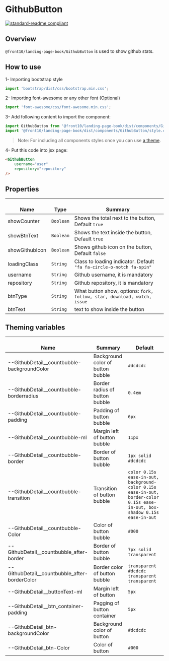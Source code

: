 # GithubButton

[![standard-readme compliant](https://img.shields.io/badge/standard--readme-OK-green.svg?style=flat-square)](https://github.com/RichardLitt/standard-readme)

## Overview

`@front10/landing-page-book/GithubButton` is used to show github stats.

## How to use

1- Importing bootstrap style

```js
import 'bootstrap/dist/css/bootstrap.min.css';
```

2- Importing font-awesome or any other font (Optional)

```js
import 'font-awesome/css/font-awesome.min.css';
```

3- Add following content to import the component:

```js
import GithubButton from '@front10/landing-page-book/dist/components/GithubButton';
import '@front10/landing-page-book/dist/components/GithubButton/style.css';
```

> Note: For including all components styles once you can use [a theme](https://github.com/front10/landing-page-book/wiki/Theming).

4- Put this code into jsx page:

```html
<GithubButton
    username="user"
    repository="repository"
/>
```

## Properties

| </br>Name      | </br>Type | </br>Summary                                                            |
| -------------- | --------- | ----------------------------------------------------------------------- |
| showCounter    | `Boolean` | Shows the total next to the button, Default `true`                      |
| showBtnText    | `Boolean` | Shows the text inside the button, Default `true`                        |
| showGithubIcon | `Boolean` | Shows github icon on the button, Default `false`                        |
| loadingClass   | `String`  | Class to loading indicator. Default `"fa fa-circle-o-notch fa-spin"`    |
| username       | `String`  | Github username, it is mandatory                                        |
| repository     | `String`  | Github repository, it is mandatory                                      |
| btnType        | `String`  | What button show, options: `fork, follow, star, download, watch, issue` |
| btnText        | `String`  | text to show inside the button                                          |

## Theming variables

| </br>Name                                       | </br>Summary                      | </br>Default                                                                                                                |
| ----------------------------------------------- | --------------------------------- | --------------------------------------------------------------------------------------------------------------------------- |
| --GithubDetail\_\_countbubble-backgroundColor   | Background color of button bubble | `#dcdcdc`                                                                                                                   |
| --GithubDetail\_\_countbubble-borderradius      | Border radius of button bubble    | `0.4em`                                                                                                                     |
| --GithubDetail\_\_countbubble-padding           | Padding of button bubble          | `6px`                                                                                                                       |
| --GithubDetail\_\_countbubble-ml                | Margin left of button bubble      | `11px`                                                                                                                      |
| --GithubDetail\_\_countbubble-border            | Border of button bubble           | `1px solid #dcdcdc`                                                                                                         |
| --GithubDetail\_\_countbubble-transition        | Transition of button bubble       | `color 0.15s ease-in-out, background-color 0.15s ease-in-out, border-color 0.15s ease-in-out, box-shadow 0.15s ease-in-out` |
| --GithubDetail\_\_countbubble-Color             | Color of button bubble            | `#000`                                                                                                                      |
| --GithubDetail\_\_countbubble_after-border      | Border of button bubble           | `7px solid transparent`                                                                                                     |
| --GithubDetail\_\_countbubble_after-borderColor | Border color of button bubble     | `transparent #dcdcdc transparent transparent`                                                                               |
| --GithubDetail\_\_buttonText-ml                 | Margin left of button             | `5px`                                                                                                                       |
| --GithubDetail\_\_btn_container-padding         | Pagging of button container       | `5px`                                                                                                                       |
| --GithubDetail_btn-backgroundColor              | Background color of button        | `#dcdcdc`                                                                                                                   |
| --GithubDetail_btn-Color                        | Color of button                   | `#000`                                                                                                                      |
